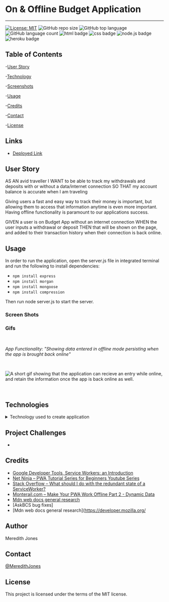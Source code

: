 # On & Offline Budget Application
***

[![License: MIT](https://img.shields.io/badge/License-MIT-yellow.svg)](https://opensource.org/licenses/MIT)
![GitHub repo size](https://img.shields.io/github/repo-size/meredithajones/on_or_offline_budget_app?logo=github)
![GitHub top language](https://img.shields.io/github/languages/top/meredithajones/on_or_offline_budget_app?color=green&logo=github&logoColor=green)
![GitHub language count](https://img.shields.io/github/languages/count/meredithajones/on_or_offline_budget_app)
![html badge](https://img.shields.io/badge/html5%20-%23E34F26.svg?&style=for-the-badge&logo=html5&logoColor=white)
![css badge](https://img.shields.io/badge/css3%20-%231572B6.svg?&style=for-the-badge&logo=css3&logoColor=white)
![node.js badge](https://img.shields.io/badge/node.js%20-%2343853D.svg?&style=for-the-badge&logo=node.js&logoColor=white)
![heroku badge](https://img.shields.io/badge/heroku%20-%23430098.svg?&style=for-the-badge&logo=heroku&logoColor=white)

## Table of Contents

-[User Story](#User_story)

-[Technology](#Technologies)

-[Screenshots](#Screenshots)
   
-[Usage](#Usage)

-[Credits](#Credits)

-[Contact](#Contact)

-[License](#License) 


## Links

* [Deployed Link](https://stark-escarpment-77732.herokuapp.com/)

## User Story
AS AN avid traveller
I WANT to be able to track my withdrawals and deposits with or without a data/internet connection SO THAT my account balance is accurate when I am traveling

Giving users a fast and easy way to track their money is important, but allowing them to access that information anytime is even more important. Having offline functionality is paramount to our applications success.

GIVEN a user is on Budget App without an internet connection
WHEN the user inputs a withdrawal or deposit
THEN that will be shown on the page, and added to their transaction history when their connection is back online.
 

## Usage 
In order to run the application, open the server.js file in integrated terminal and run the following to install dependencies: 
* `npm install express`
* `npm install morgan`
* `npm install mongoose`
* `npm install compression`

Then run node server.js to start the server. 

### Screen Shots

  ### Gifs
<br>

 _App Functionality: "Showing data entered in offline mode persisting when the app is brought back online"_

<br>

![A short gif showing that the application can recieve an entry while online, and retain the information once the app is back online as well.](public/assets/images/gif/budget.gif)

<br>


## Technologies
<details>
<summary>Technology used to create application</summary>


* Mongoose

* Morgan

* Compression

* Express

* Nodejs

	

</details>


## Project Challenges
*   


## Credits

* [Google Developer Tools, Service Workers: an Introduction](https://developers.google.com/web/fundamentals/primers/service-workers)
* [Net Ninja – PWA Tutorial Series for Beginners Youtube Series](https://www.youtube.com/watch?v=4XT23X0Fjfk) 
* [Stack Overflow – What should I do with the redundant state of a ServiceWorker?](https://stackoverflow.com/questions/39608546/what-should-i-do-with-the-redundant-state-of-a-serviceworker#:~:text=A%20service%20worker%20will%20become,happens%20is%20up%20to%20you.) 
* [Monterail.com – Make Your PWA Work Offline Part 2 - Dynamic Data](https://www.monterail.com/blog/pwa-offline-dynamic-data) 
* [Mdn web docs general research](https://developer.mozilla.org/en-US/)
* [AskBCS bug fixes]
* [Mdn web docs general research](https://developer.mozilla.org/

## Author
 Meredith Jones

## Contact
 [@MeredithJones](https://github.com/meredithajones)

## License 
This project is licensed under the terms of the MIT license.